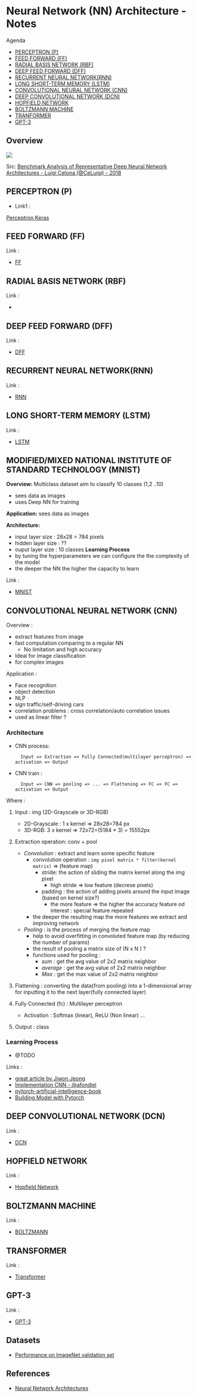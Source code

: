 # Neural Network (NN) Architecture - Notes

Agenda
- [PERCEPTRON (P)](#perceptron-p)
- [FEED FORWARD (FF)](#feed-forward-ff)
- [RADIAL BASIS NETWORK (RBF)](#radial-basis-network-rbf)
- [DEEP FEED FORWARD (DFF)](#deep-feed-forward-dff)
- [RECURRENT NEURAL NETWORK(RNN)](#recurrent-neural-networkrnn)
- [LONG SHORT-TERM MEMORY (LSTM)](#long-short-term-memory-lstm)
- [CONVOLUTIONAL NEURAL NETWORK (CNN)](#convolutional-neural-network-cnn)
- [DEEP CONVOLUTIONAL NETWORK (DCN)](#deep-convolutional-network-dcn)
- [HOPFIELD NETWORK](#hopfield-network)
- [BOLTZMANN MACHINE](#boltzmann-machine)
- [TRANFORMER](#tranformer)
- [GPT-3](#gpt-3)


## Overview

![](https://miro.medium.com/v2/resize:fit:1400/format:webp/1*n16lj3lSkz2miMc_5cvkrA.jpeg)

Src: [Benchmark Analysis of Representative Deep Neural Network Architectures - Luigi Celona (@CeLuigi) - 2018](https://arxiv.org/pdf/1810.00736.pdf)


## PERCEPTRON (P)
- Link1 : 
  
[Perceptron Keras](https://github.com/afondiel/research-notes/blob/master/ai/ml-notes/deep-learning-notes/neural-nets/perpectron-model-keras.ipynb)
## FEED FORWARD (FF)
Link :
- [FF](https://github.com/afondiel/research-notes/blob/master/ai/ml-notes/deep-learning-notes/neural-nets/perpectron-model-keras.ipynb)
## RADIAL BASIS NETWORK (RBF)
Link : 
- [](#) 
## DEEP FEED FORWARD (DFF)
Link : 
- [DFF](https://github.com/afondiel/research-notes/blob/master/ai/ml-notes/deep-learning-notes/neural-nets/deep-neural-network-keras.ipynb) 
## RECURRENT NEURAL NETWORK(RNN)
Link : 
- [RNN](https://github.com/afondiel/research-notes/blob/master/ai/ml-notes/deep-learning-notes/neural-nets/recurrent_neural_network_LSTM_notes.ipynb) 
## LONG SHORT-TERM MEMORY (LSTM) 
Link : 
- [LSTM](https://github.com/afondiel/research-notes/blob/master/ai/ml-notes/deep-learning-notes/neural-nets/recurrent_neural_network_LSTM_notes.ipynb)
## MODIFIED/MIXED NATIONAL INSTITUTE OF STANDARD TECHNOLOGY (MNIST)
**Overview:** Multiclass dataset aim to classify 10 classes (1,2 ..10)
- sees data as images
- uses Deep NN for training
  
**Application:** sees data as images

**Architecture:**
- input layer size : 28x28 = 784 pixels
- hidden layer size : ??
- ouput layer size : 10 classes
**Learning Process**
- by tuning the hyperparameters we can configure the the complexity of the model
- the deeper the NN the higher the capacity to learn
  
Link : 
- [MNIST](https://github.com/afondiel/research-notes/blob/master/ai/ml-notes/deep-learning-notes/neural-nets/MNIST%20Image%20Recognition.ipynb)
## CONVOLUTIONAL NEURAL NETWORK (CNN)
Overview : 
- extract features from image
- fast computation comparing to a regular NN
  - No limitation and high accuracy
- Ideal for image classification
- for complex images

  
Application :
- Face recognition
- object detection
- NLP
- sign traffic/self-driving cars
- correlation problems : cross correlation/auto correlation issues
- used as linear filter ? 

### Architecture

- CNN process:


        Input => Extraction => Fully Connected(multilayer perceptron) => activation => Output

- CNN train :

        Input => CNN => pooling => ... => Flattening => FC => FC => activation => Output

Where : 
1. Input : img (2D-Grayscale or 3D-RGB)
   - 2D-Grayscale : 1 x kernel => 28x28=784 px 
   - 3D-RGB: 3 x kernel => 72x72=(5184 * 3) = 15552px
2. Extraction operation: conv + pool
   
   - *Convolution* : extract and learn some specific feature
     - convolution operation :  `img pixel matrix * filter(kernel matrix)` => (feature map)
       - stride: the action of sliding the matrix kernel along the img pixel
         - high stride => low feature (decrese pixels)
       - padding : the action of adding pixels around the input image (based on kernel size?)
         - the more feature => the higher the accuracy 
     feature od interest : special feature repeated
     - the deeper the resulting map the more features we extract and improving network
   - *Pooling* : is the process of merging the feature map
     - help to avoid overfitting in convoluted feature map (by reducing the number of params)
     - the result of pooling a matrix size of (N x N ) ?  
     - functions used for pooling : 
       - *sum* : get the avg value of 2x2 matrix neighbor
       - *average* : get the avg value of 2x2 matrix neighbor
       - *Max* :  get the max value of 2x2 matrix neighbor
3. Flattening : converting the data(from pooling) into a 1-dimensional array for inputting it to the next layer(fully connected layer)
4. Fully Connected (fc) : Multilayer perceptron
   - Activation : Softmax (linear), ReLU (Non linear) ...
5. Output : class

### Learning Process
- @TODO



Links : 
- [great article by Jiwon Jeong](https://towardsdatascience.com/the-most-intuitive-and-easiest-guide-for-convolutional-neural-network-3607be47480)
- [Implementation CNN - @afondiel](https://github.com/afondiel/research-notes/blob/master/ai/ml-notes/deep-learning-notes/neural-nets/convolutional-neural-network.ipynb) 
- [pytorch-artificial-intelligence-book](https://github.com/afondiel/research-notes/blob/master/books/ai/pytorch-artificial-intelligence-fundamentals-2020-Jibin-Mathew.pdf)
- [Building Model with Pytorch](https://pytorch.org/tutorials/beginner/introyt/modelsyt_tutorial.html)
## DEEP CONVOLUTIONAL NETWORK (DCN)
Link : 
- [DCN](#)
## HOPFIELD NETWORK
Link :
- [Hopfield Network](https://en.wikipedia.org/wiki/Hopfield_network)
## BOLTZMANN MACHINE
Link : 
-  [BOLTZMANN](#)
## TRANSFORMER
Link : 
- [Transformer](https://github.com/afondiel/research-notes/blob/master/ai/research-papers/Attention%20is%20all%20you%20need%20-%20Google%20Research%20(2017).pdf)
## GPT-3
Link : 
- [GPT-3](https://en.wikipedia.org/wiki/GPT-3)

## Datasets

- [Performance on ImageNet validation set](https://github.com/CeLuigi/models-comparison.pytorch/wiki/Performance-on-ImageNet-validation-set)

## References

- [Neural Network Architectures](https://towardsdatascience.com/neural-network-architectures-156e5bad51ba)